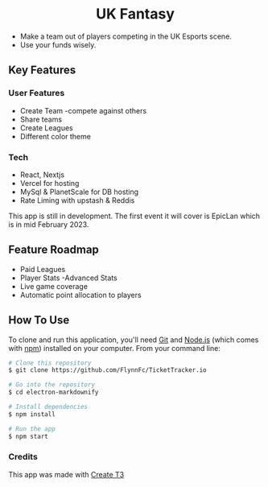 
<h1 align="center">
  UK Fantasy
</h1>

* Make a team out of players competing in the UK Esports scene.
* Use your funds wisely.

## Key Features

### User Features
* Create Team
  -compete against others
* Share teams
* Create Leagues
* Different color theme

### Tech
* React, Nextjs
* Vercel for hosting
* MySql & PlanetScale for DB hosting
* Rate Liming with upstash & Reddis

This app is still in development. The first event it will cover is EpicLan which is in mid February 2023.

## Feature Roadmap

* Paid Leagues
* Player Stats
 -Advanced Stats
* Live game coverage
* Automatic point allocation to players




## How To Use

To clone and run this application, you'll need [Git](https://git-scm.com) and [Node.js](https://nodejs.org/en/download/) (which comes with [npm](http://npmjs.com)) installed on your computer. From your command line:

```bash
# Clone this repository
$ git clone https://github.com/FlynnFc/TicketTracker.io

# Go into the repository
$ cd electron-markdownify

# Install dependencies
$ npm install

# Run the app
$ npm start
```

### Credits

This app was made with [Create T3](https://create.t3.gg/)
